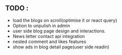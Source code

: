 ## TODO :

- load the blogs on scroll(optimise it or react query)
- Option to unpulish in admin
- user side blog page design and interactions.
- News letter contact api integration
- nested comment and likes features
- show ads in blog detail page(user side readin)
